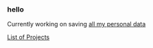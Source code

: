 ### hello

Currently working on saving [all my personal data](https://github.com/seanbreckenridge/HPI#readme)

[List of Projects](https://sean.fish/projects)

